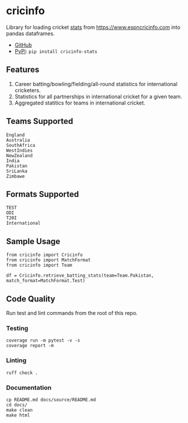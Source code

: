 # cricinfo

Library for loading cricket [stats](https://stats.espncricinfo.com/ci/engine/stats/index.html) from https://www.espncricinfo.com into pandas dataframes.

- [GitHub](https://github.com/aaraza/cricinfo)
- [PyPi](https://pypi.org/project/cricinfo-stats/): `pip install cricinfo-stats`

## Features

1. Career batting/bowling/fielding/all-round statistics for international cricketers.
2. Statistics for all partnerships in international cricket for a given team.
3. Aggregated statitics for teams in international cricket.

## Teams Supported
```
England
Australia
SouthAfrica
WestIndies
NewZealand
India
Pakistan
SriLanka
Zimbawe
```

## Formats Supported
```
TEST
ODI
T20I
International
```

## Sample Usage
```
from cricinfo import Cricinfo
from cricinfo import MatchFormat
from cricinfo import Team

df = Cricinfo.retrieve_batting_stats(team=Team.Pakistan, match_format=MatchFormat.Test)
```

## Code Quality
Run test and lint commands from the root of this repo.

### Testing
```
coverage run -m pytest -v -s
coverage report -m
```

### Linting
`ruff check .`

### Documentation
```
cp README.md docs/source/README.md
cd docs/
make clean
make html
```